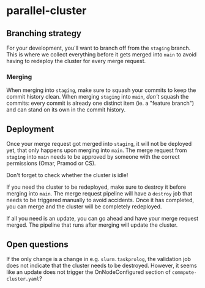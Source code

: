 # parallel-cluster

## Branching strategy

For your development, you'll want to branch off from the `staging` branch. This is where we collect everything before it gets merged into `main` to avoid having to redeploy the cluster for every merge request.

### Merging

When merging into `staging`, make sure to squash your commits to keep the commit history clean.
When merging `staging` into `main`, _don't_ squash the commits: every commit is already one distinct item (ie. a "feature branch") and can stand on its own in the commit history.


## Deployment

Once your merge request got merged into `staging`, it will not be deployed yet, that only happens upon merging into `main`. The merge request from `staging` into `main` needs to be approved by someone with the correct permissions (Omar, Pramod or CS).

Don't forget to check whether the cluster is idle!

If you need the cluster to be redeployed, make sure to destroy it before merging into `main`. The merge request pipeline will have a `destroy` job that needs to be triggered manually to avoid accidents. Once it has completed, you can merge and the cluster will be completely redeployed.

If all you need is an update, you can go ahead and have your merge request merged. The pipeline that runs after merging will update the cluster.

## Open questions

If the only change is a change in e.g. `slurm.taskprolog`, the validation job does not indicate that the cluster needs to be destroyed. However, it seems like an update does not trigger the OnNodeConfigured section of `commpute-cluster.yaml`?
